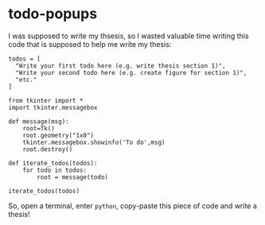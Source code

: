 # todo-popups

I was supposed to write my thsesis, so I wasted valuable time writing this code that is supposed to help me write my thesis:

```
todos = [
  "Write your first todo here (e.g. write thesis section 1)",
  "Write your second todo here (e.g. create figure for section 1)",
  "etc."
]

from tkinter import *
import tkinter.messagebox

def message(msg):
	root=Tk() 
	root.geometry("1x0")
	tkinter.messagebox.showinfo('To do',msg)
	root.destroy()

def iterate_todos(todos):
	for todo in todos:
		root = message(todo)

iterate_todos(todos)

```

So, open a terminal, enter `python`, copy-paste this piece of code and write a thesis!
